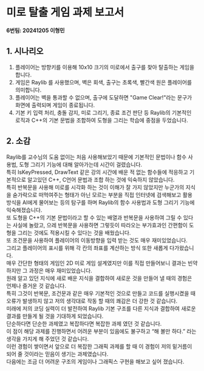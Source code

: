 # 미로 탈출 게임 과제 보고서  
**6번팀: 20241205 이형민**

## 1. 시나리오

1. 플레이어는 방향키를 이용해 10x10 크기의 미로에서 출구를 찾아 탈출하는 게임을 합니다.  
2. 게임은 Raylib 를 사용했으며, 벽은 회색, 출구는 초록색, 빨간색 원은 플레이어를 의미합니다.  
3. 플레이어는 벽을 통과할 수 없으며, 출구에 도달하면 "Game Clear!"라는  문구가 화면에 출력되며 게임이 종료됩니다.  
4. 기본 키 입력 처리, 충돌 감지, 미로 그리기, 종료 조건 판단 등 Raylib의 기본적인 로직과 C++의 기본 문법을 조합하여 도형을 그리는 학습에 중점을 두었습니다.

## 2. 소감

Raylib를 교수님의 도움 없이는 처음 사용해보았기 때문에 기본적인 문법이나 함수 사용법, 도형 그리기 기능에 대해 알아가는데 시간이 걸렸습니다.  
특히 IsKeyPressed,  DrawText 같은 강의 시간에 배운 적 없는 함수들에 적응하고 기본적으로 알고있던 C++, C언어 문법과 조합 하는 것에 익숙하지 않았습니다.  
특히 반복문을 사용해 미로를 시각화 하는 것이 이해가 잘 가지 않았지만 누군가의 지식을 숟가락으로 떠먹여주는 형태가 아닌 모르는 부분을 직접 인터넷에 검색해보고 활용 방식을 AI에게 물어보는 등의 탐구를 하며 Raylib의 함수 사용법과 도형 그리기 기능에 익숙해졌습니다.  
또 도형을 C++의 기본 문법이라고 할 수 있는 배열과 반복문을 사용하여 그릴 수 있다는 사실에 놀랐고, 으레 반복문을 사용하면 그렇듯이 따라오는 부가효과인 간편함이 도형을 그리는 것에도 적용시킬 수 있다는 것을 배웠습니다.  
또 조건문을 사용하여 플레이어의 이동방향을 입력 받는 것도 매우 재미있었습니다.  
그리고 플레이어의 표시를 위해 각 칸의 좌표를 계산하는 방식 또한 새롭게 다가왔습니다.  
매우 간단한 형태의 게임인 2D 미로 게임 설계였지만 이를 직접 만들어보니 결과는 빈약하지만 그 과정은 매우 재미있었습니다.  
원래 알고 있던 지식에 새로 배운 지식을 결합하여 새로운 것을 만들어 낼 때의 경험은 언제나 즐거운 것 같습니다.  
특히 그것이 반복문, 조건문과 같은 매우 기본적인 것으로 만들고 코드를 실행시켰을 때 오류가 발생하지 않고 저의 생각대로 작동 할 때의 쾌감은 더 강한 것 같습니다.  
미래에 저의 코딩 실력이 더 발전하여 Raylib 기본 구조를  다른 지식과 결합하여 새로운 결과를 만들게 될 것을 기대하게 되었습니다.  
단순하다면 단순한 과제였고 복잡하다면 복잡한 과제 였던 것 같습니다.  
이 점이 해당 과제를 진행하면서 어려운 부분이 있음에도 불구하고 “해 볼만 하다.” 라는 생각을 가지게 해 주었던 것 같습니다.  
이런 경험이 쌓이면서 앞으로 더 복잡한 그래픽 과제를 할 때 이 경험이 저의 밑거름이 되어 줄 것이라는 믿음이 생기는 과제였습니다.  
다음에는 조금 더 어려운 구조의 게임이나 그래픽스 구현을 해보고 싶어 졌습니다.
